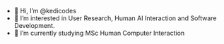 - 👋 Hi, I’m @kedicodes
- 👀 I’m interested in User Research, Human AI Interaction and Software Development.
- 🌱 I’m currently studying MSc Human Computer Interaction


<!---
kedicodes/kedicodes is a ✨ special ✨ repository because its `README.md` (this file) appears on your GitHub profile.
You can click the Preview link to take a look at your changes.
--->
